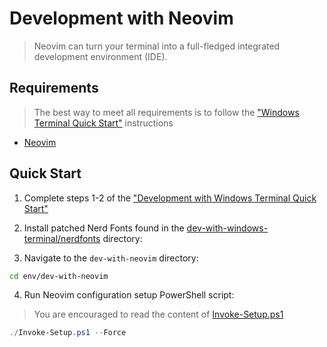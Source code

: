 Development with Neovim
=======================
> Neovim can turn your terminal into a full-fledged integrated development environment (IDE).

Requirements
------------
> The best way to meet all requirements is to follow the ["Windows Terminal Quick Start"](https://github.com/jhwohlgemuth/env/tree/master/dev-with-windows-terminal#quick-start) instructions
- [Neovim](https://neovim.io/)

Quick Start
-----------
1. Complete steps 1-2 of the ["Development with Windows Terminal Quick Start"](https://github.com/jhwohlgemuth/env/tree/master/dev-with-windows-terminal#quick-start)

2. Install patched Nerd Fonts found in the [dev-with-windows-terminal/nerdfonts](../dev-with-windows-terminal/nerdfonts) directory:

3. Navigate to the `dev-with-neovim` directory:

```bash
cd env/dev-with-neovim
```

4. Run Neovim configuration setup PowerShell script:
> You are encouraged to read the content of [Invoke-Setup.ps1](./Invoke-Setup.ps1)

```powershell
./Invoke-Setup.ps1 --Force
```